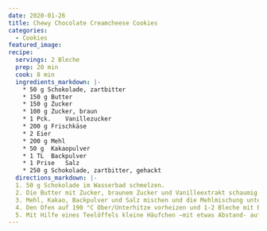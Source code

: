 ```yaml
---
date: 2020-01-26
title: Chewy Chocolate Creamcheese Cookies
categories:
  - Cookies
featured_image:
recipe:
  servings: 2 Bleche
  prep: 20 min
  cook: 8 min
  ingredients_markdown: |-
    * 50 g Schokolade, zartbitter
    * 150 g Butter
    * 150 g	Zucker
    * 100 g	Zucker, braun
    * 1 Pck.	Vanillezucker
    * 200 g	Frischkäse
    * 2	Eier
    * 200 g	Mehl
    * 50 g	Kakaopulver
    * 1 TL	Backpulver
    * 1 Prise	Salz
    * 250 g	Schokolade, zartbitter, gehackt
  directions_markdown: |-
  1. 50 g Schokolade im Wasserbad schmelzen.
  2. Die Butter mit Zucker, braunem Zucker und Vanilleextrakt schaumig rühren, dann die Schokolade, den Frischkäse und die Eier unterrühren.
  3. Mehl, Kakao, Backpulver und Salz mischen und die Mehlmischung unter die Buttermasse rühren. Zuletzt die gehackte Zartbitterschokolade unterheben.
  4. Den Ofen auf 190 °C Ober/Unterhitze vorheizen und 1-2 Bleche mit Backpapier auslegen.
  5. Mit Hilfe eines Teelöffels kleine Häufchen –mit etwas Abstand- auf die Bleche setzen und im vorgeheizten Ofen 8 - 10 Minuten backen (nicht zu lange, sie sollen weich und „chewy“ bleiben). Nach dem Backen noch 2 - 3 Minuten auf dem Blech ruhen lassen, dann auf einem Kuchengitter erkalten lassen.
---
```

